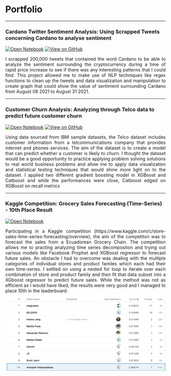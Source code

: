# Portfolio
---
### Cardano Twitter Sentiment Analysis: Using Scrapped Tweets concerning Cardano to analyse sentiment

[![Open Notebook](https://img.shields.io/badge/jupyter-open%20notebook-blue)](Exploration.html)
[![View on GitHub](https://img.shields.io/badge/GitHub-View_on_GitHub-blue?logo=GitHub)](https://github.com/AvinaashP/CardanoTwitterSentiment)

<div style="text-align: justify">I scrapped 200,000 tweets that contained the word Cardano to be able to analyze the sentiment surrounding the cryptocurrency during a time of rapid price increase to see if there was any interesting patterns that I could find. This project allowed me to make use of NLP techniques like regex functions to clean up the tweets and data visualization and manipulation to create graph that could show the value of sentiment surrounding Cardano from August 08 2021 to August 31 2021. </div>

---
### Customer Churn Analysis: Analyzing through Telco data to predict future customer churn

[![Open Notebook](https://img.shields.io/badge/jupyter-open%20notebook-blue)](CustomerChurn.html)
[![View on GitHub](https://img.shields.io/badge/GitHub-View_on_GitHub-blue?logo=GitHub)](https://github.com/AvinaashP/CustomerChurn)
<div style="text-align: justify"> Using data sourced from IBM sample datasets, the Telco dataset includes customer information from a telcommunications company that provides internet and phones services. The aim of the dataset is to create a model that can predict whether a customer is likely to churn. I thought the dataset would be a good opportunity to practice applying problem solving solutions to real world business problems and allow me to apply data visualization and statistical testing techniques that would shine more light on to the dataset. I applied two different gradient boosting model in XGBoost and Catboost and while the performances were close, Catboost edged on XGBoost on recall metrics  </div>

---
### Kaggle Competition: Grocery Sales Forecasting (Time-Series) - 10th Place Result
[![Open Notebook](https://img.shields.io/badge/jupyter-open%20notebook-blue)](time-series-grocery-sales.html)

<div style="text-align: justify"> Participating in a Kaggle competition (https://www.kaggle.com/c/store-sales-time-series-forecasting/overview), the aim of the competiton was to forecast the sales from a Ecuadorean Grocery Chain. The competition allows me to practing analyzing time series decompositon and trying out various models like Facebook Prophet and XGBoost regressor to forecast future sales. An obstacle I had to overcome was dealing with the multiple categories of individual stores and product familes which each had their own time-series. I settled on using a nested for loop to iterate over each combination of store and product family and then fit that data subset into a XGboost regressor to predict future sales. While the method was not as efficient as I would have liked, the results were very good and I managed to place 10th in the leaderboard. </div>

<center><img src="images/kaggleCompResults.png"/></center>
